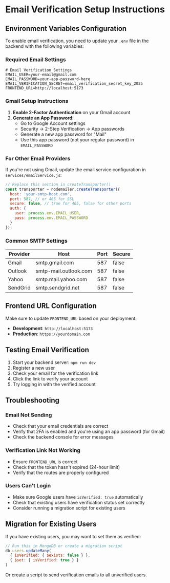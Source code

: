 # Email Verification Setup Instructions

## Environment Variables Configuration

To enable email verification, you need to update your `.env` file in the backend with the following variables:

### Required Email Settings

```env
# Email Verification Settings
EMAIL_USER=your-email@gmail.com
EMAIL_PASSWORD=your-app-password-here
EMAIL_VERIFICATION_SECRET=email_verification_secret_key_2025
FRONTEND_URL=http://localhost:5173
```

### Gmail Setup Instructions

1. **Enable 2-Factor Authentication** on your Gmail account
2. **Generate an App Password**:
   - Go to Google Account settings
   - Security → 2-Step Verification → App passwords
   - Generate a new app password for "Mail"
   - Use this app password (not your regular password) in `EMAIL_PASSWORD`

### For Other Email Providers

If you're not using Gmail, update the email service configuration in `services/emailService.js`:

```javascript
// Replace this section in createTransporter()
const transporter = nodemailer.createTransporter({
  host: 'your-smtp-host.com',
  port: 587, // or 465 for SSL
  secure: false, // true for 465, false for other ports
  auth: {
    user: process.env.EMAIL_USER,
    pass: process.env.EMAIL_PASSWORD
  }
});
```

### Common SMTP Settings

| Provider | Host | Port | Secure |
|----------|------|------|--------|
| Gmail | smtp.gmail.com | 587 | false |
| Outlook | smtp-mail.outlook.com | 587 | false |
| Yahoo | smtp.mail.yahoo.com | 587 | false |
| SendGrid | smtp.sendgrid.net | 587 | false |

## Frontend URL Configuration

Make sure to update `FRONTEND_URL` based on your deployment:

- **Development**: `http://localhost:5173`
- **Production**: `https://yourdomain.com`

## Testing Email Verification

1. Start your backend server: `npm run dev`
2. Register a new user
3. Check your email for the verification link
4. Click the link to verify your account
5. Try logging in with the verified account

## Troubleshooting

### Email Not Sending
- Check that your email credentials are correct
- Verify that 2FA is enabled and you're using an app password (for Gmail)
- Check the backend console for error messages

### Verification Link Not Working
- Ensure `FRONTEND_URL` is correct
- Check that the token hasn't expired (24-hour limit)
- Verify that the routes are properly configured

### Users Can't Login
- Make sure Google users have `isVerified: true` automatically
- Check that existing users have verification status set correctly
- Consider running a migration script for existing users

## Migration for Existing Users

If you have existing users, you may want to set them as verified:

```javascript
// Run this in MongoDB or create a migration script
db.users.updateMany(
  { isVerified: { $exists: false } },
  { $set: { isVerified: true } }
)
```

Or create a script to send verification emails to all unverified users.
